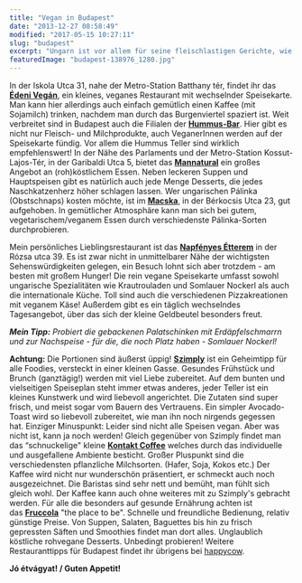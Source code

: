 ```yaml
---
title: "Vegan in Budapest"
date: "2013-12-27 08:58:49"
modified: "2017-05-15 10:27:11"
slug: "budapest"
excerpt: "Ungarn ist vor allem für seine fleischlastigen Gerichte, wie Gulyás oder Pörkölt, bekannt. Nur wenige wissen aber, dass auch unsere ungarischen Nachbarn vegane Köstlichkeiten anbieten. Wir haben uns mal für dich umgesehen, wo man in Budapest vegan essen kann."
featuredImage: "budapest-138976_1280.jpg"
---
```


In der Iskola Utca 31, nahe der Metro-Station Batthany tér, findet ihr das **[Édeni Vegán](http://www.edenivegan.hu/ "Edeni Vegan")**, ein kleines, veganes Restaurant mit wechselnder Speisekarte. Man kann hier allerdings auch einfach gemütlich einen Kaffee (mit Sojamilch) trinken, nachdem man durch das Burgenviertel spaziert ist. Weit verbreitet sind in Budapest auch die Filialen der **[Hummus-Bar](http://www.hummusbar.hu/eng/ "Hummus Bar")**. Hier gibt es nicht nur Fleisch- und Milchprodukte, auch VeganerInnen werden auf der Speisekarte fündig. Vor allem die Hummus Teller sind wirklich empfehlenswert! In der Nähe des Parlaments und der Metro-Station Kossut-Lajos-Tér, in der Garibaldi Utca 5, bietet das **[Mannatural](http://www.mannatural.hu/ "Mannatural")** ein großes Angebot an (roh)köstlichem Essen. Neben leckeren Suppen und Hauptspeisen gibt es natürlich auch jede Menge Desserts, die jedes Naschkatzenherz höher schlagen lassen. Wer ungarischen Pálinka (Obstschnaps) kosten möchte, ist im **[Macska](https://www.facebook.com/macska23 "Macska")**, in der Bérkocsis Utca 23, gut aufgehoben. In gemütlicher Atmosphäre kann man sich bei gutem, vegetarischem/veganem Essen durch verschiedenste Pálinka-Sorten durchprobieren.

Mein persönliches Lieblingsrestaurant ist das **[Napfényes Étterem](http://www.napfenyesetterem.hu/ "Napfenyes Etterem")** in der Rózsa utca 39. Es ist zwar nicht in unmittelbarer Nähe der wichtigsten Sehenswürdigkeiten gelegen, ein Besuch lohnt sich aber trotzdem - am besten mit großem Hunger! Die rein vegane Speisekarte umfasst sowohl ungarische Spezialitäten wie Krautrouladen und Somlauer Nockerl als auch die internationale Küche. Toll sind auch die verschiedenen Pizzakreationen mit veganem Käse! Außerdem gibt es ein täglich wechselndes Tagesangebot, über das sich der kleine Geldbeutel besonders freut.

_**Mein Tipp:** Probiert die gebackenen Palatschinken mit Erdäpfelschmarrn und zur Nachspeise - für die, die noch Platz haben - Somlauer Nockerl!_

**Achtung:** Die Portionen sind äußerst üppig! [**Szimply**](https://www.szimply.com) ist ein Geheimtipp für alle Foodies, versteckt in einer kleinen Gasse. Gesundes Frühstück und Brunch (ganztägig!) werden mit viel Liebe zubereitet. Auf dem bunten und vielseitigen Speiseplan steht immer etwas anderes, jeder Teller ist ein kleines Kunstwerk und wird liebevoll angerichtet. Die Zutaten sind super frisch, und meist sogar vom Bauern des Vertrauens. Ein simpler Avocado-Toast wird so liebevoll zubereitet, wie man ihn noch nirgends gegessen hat. Einziger Minuspunkt: Leider sind nicht alle Speisen vegan. Aber was nicht ist, kann ja noch werden! Gleich gegenüber von Szimply findet man das “schnuckelige" kleine [**Kontakt Coffee**](http://kontaktcoffee.com) welches durch das individuelle und ausgefallene Ambiente besticht. Großer Pluspunkt sind die verschiedensten pflanzliche Milchsorten. (Hafer, Soja, Kokos etc.) Der Kaffee wird nicht nur wunderschön präsentiert, er schmeckt auch noch ausgezeichnet. Die Baristas sind sehr nett und bemüht, man fühlt sich gleich wohl. Der Kaffee kann auch ohne weiteres mit zu Szimply's gebracht werden. Für alle die besonders auf gesunde Ernährung achten ist das **[Fruccola](http://fruccola.hu)** "the place to be". Schnelle und freundliche Bedienung, relativ günstige Preise. Von Suppen, Salaten, Baguettes bis hin zu frisch gepressten Säften und Smoothies findet man dort alles. Unglaublich köstliche rohvegane Desserts. Unbedingt probieren! Weitere Restauranttipps für Budapest findet ihr übrigens bei [happycow](http://www.happycow.net/europe/hungary/budapest/ "happycow Budapest").

**Jó étvágyat! / Guten Appetit!**